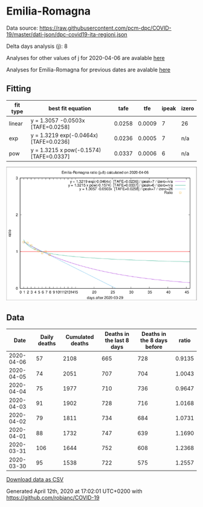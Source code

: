 # Emilia-Romagna

Data source: https://raw.githubusercontent.com/pcm-dpc/COVID-19/master/dati-json/dpc-covid19-ita-regioni.json

Delta days analysis (j): 8

Analyses for other values of j for 2020-04-06 are avalable [here](../2020-04-06/README.md)

Analyses for Emilia-Romagna for previous dates are avalable [here](../README.md)

## Fitting 
|fit type|best fit equation|tafe|tfe|ipeak|izero|
|-------|-----|--------|------|---|---|
|linear|y = 1.3057 -0.0503x  [TAFE=0.0258]|0.0258|0.0009|7|26|
|exp|y = 1.3219 exp(-0.0464x)  [TAFE=0.0236]|0.0236|0.0005|7|n/a|
|pow|y = 1.3215 x pow(-0.1574)  [TAFE=0.0337]|0.0337|0.0006|6|n/a|

![Plot](COVID-19_emilia-romagna_j8_2020-04-06.png)

## Data
|Date|Daily deaths|Cumulated deaths|Deaths in the last 8 days|Deaths in the 8 days before|ratio|
|----|----------|-----------|-------|--------------------|-----|
|2020-04-06|57|2108|665|728|0.9135|
|2020-04-05|74|2051|707|704|1.0043|
|2020-04-04|75|1977|710|736|0.9647|
|2020-04-03|91|1902|728|716|1.0168|
|2020-04-02|79|1811|734|684|1.0731|
|2020-04-01|88|1732|747|639|1.1690|
|2020-03-31|106|1644|752|608|1.2368|
|2020-03-30|95|1538|722|575|1.2557|

[Download data as CSV](COVID-19_emilia-romagna_j8_2020-04-06.csv)

Generated April 12th, 2020 at 17:02:01 UTC+0200 with https://github.com/robianc/COVID-19
